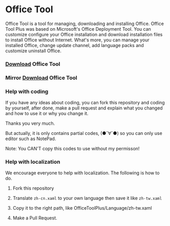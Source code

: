 ﻿# Office Tool
Office Tool is a tool for managing, downloading and installing Office. Office Tool Plus was based on Microsoft's Office Deployment Tool. You can customize configure your Office installation and download installation files to install Office without Internet.
What's more, you can manage your installed Office, change update channel, add language packs and customize uninstall Office.

### [Download](https://otp.landian.vip/) Office Tool

### Mirror [Download](https://mirrors.yuntu.ca/office-tool/) Office Tool

### Help with coding

If you have any ideas about coding, you can fork this repository and coding by yourself, after done, make a pull request and explain what you changed and how to use it or why you change it.

Thanks you very much.

But actually, it is only contains partial codes, (●ˇ∀ˇ●) so you can only use editor such as NotePad.

Note: You CAN'T copy this codes to use without my permisson!

### Help with localization

We encourage everyone to help with localization. The following is how to do.

1. Fork this repository

2. Translate ````zh-cn.xaml```` to your own language then save it like ````zh-tw.xaml````

3. Copy it to the right path, like OfficeToolPlus/Language/zh-tw.xaml

4. Make a Pull Request.
